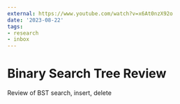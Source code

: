```yaml
---
external: https://www.youtube.com/watch?v=x6At0nzX92o
date: '2023-08-22'
tags:
- research
- inbox
---
```


# Binary Search Tree Review

Review of BST search, insert, delete
